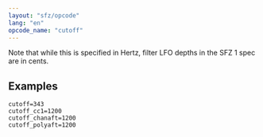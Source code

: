 ```yaml
---
layout: "sfz/opcode"
lang: "en"
opcode_name: "cutoff"
---
```

Note that while this is specified in Hertz,
filter LFO depths in the SFZ 1 spec are in cents.

## Examples

```
cutoff=343
cutoff_cc1=1200
cutoff_chanaft=1200
cutoff_polyaft=1200
```
